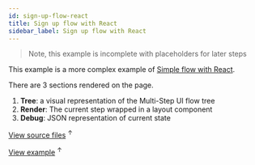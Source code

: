 ```yaml
---
id: sign-up-flow-react
title: Sign up flow with React
sidebar_label: Sign up flow with React
---
```


> Note, this example is incomplete with placeholders for later steps

This example is a more complex example of [Simple flow with React](simple-flow-with-react.md).


There are 3 sections rendered on the page.

1. __Tree__: a visual representation of the Multi-Step UI flow tree
2. __Render__: The current step wrapped in a layout component
3. __Debug__: JSON representation of current state

<a href="https://github.com/charlielow/multi-step-ui/blob/master/website/static/js/src/sign-up-flow-react.js" target="_blank">View source files</a> <sup>↑</sup>

<a href="../examples/sign-up-flow-react.html" target="_blank">View example</a> <sup>↑</sup>